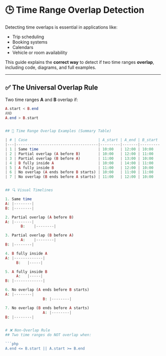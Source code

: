 # 🕒 Time Range Overlap Detection

Detecting time overlaps is essential in applications like:
- Trip scheduling
- Booking systems
- Calendars
- Vehicle or room availability

This guide explains the **correct way** to detect if two time ranges **overlap**, including code, diagrams, and full examples.

---

## ✅ The Universal Overlap Rule

Two time ranges **A** and **B** overlap if:

```php
A.start < B.end
AND
A.end > B.start


## 🧪 Time Range Overlap Examples (Summary Table)

| # | Case                                | A_start | A_end | B_start | B_end | Overlap? |
|---|-------------------------------------|---------|-------|---------|-------|----------|
| 1 | Same time                           | 10:00   | 12:00 | 10:00   | 12:00 | ✅ Yes   |
| 2 | Partial overlap (A before B)        | 10:00   | 12:00 | 11:00   | 13:00 | ✅ Yes   |
| 3 | Partial overlap (B before A)        | 11:00   | 13:00 | 10:00   | 12:00 | ✅ Yes   |
| 4 | B fully inside A                    | 10:00   | 14:00 | 11:00   | 12:00 | ✅ Yes   |
| 5 | A fully inside B                    | 11:00   | 12:00 | 10:00   | 14:00 | ✅ Yes   |
| 6 | No overlap (A ends before B starts) | 10:00   | 11:00 | 11:00   | 12:00 | ❌ No    |
| 7 | No overlap (B ends before A starts) | 11:00   | 12:00 | 10:00   | 11:00 | ❌ No    |


## 🔍 Visual Timelines

1. Same time
A: |--------|
B: |--------|

2. Partial overlap (A before B)
A: |--------|
       B:    |--------|

3. Partial overlap (B before A)
       A:    |--------|
B: |--------|

4. B fully inside A
A: |-------------|
     B:   |-----|

5. A fully inside B
     A:   |-----|
B: |-------------|

6. No overlap (A ends before B starts)
A: |--------|
                 B: |--------|

7. No overlap (B ends before A starts)
                 A: |--------|
B: |--------|


# ❌ Non-Overlap Rule
## Two time ranges do NOT overlap when:

```php
A.end <= B.start || A.start >= B.end
